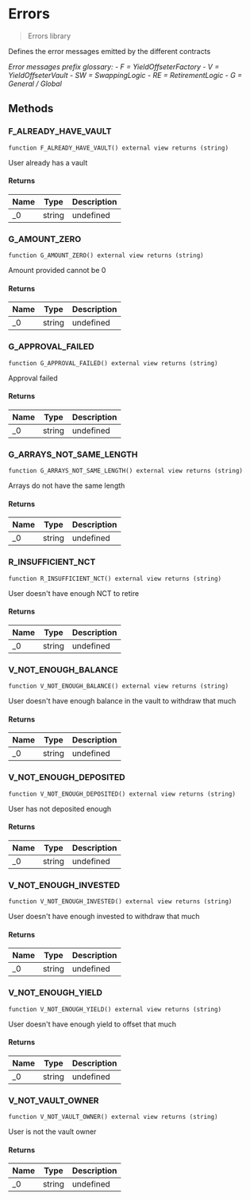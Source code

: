 # Errors



> Errors library

Defines the error messages emitted by the different contracts

*Error messages prefix glossary:  - F = YieldOffseterFactory  - V = YieldOffseterVault  - SW = SwappingLogic  - RE = RetirementLogic  - G = General / Global*

## Methods

### F_ALREADY_HAVE_VAULT

```solidity
function F_ALREADY_HAVE_VAULT() external view returns (string)
```

User already has a vault




#### Returns

| Name | Type | Description |
|---|---|---|
| _0 | string | undefined |

### G_AMOUNT_ZERO

```solidity
function G_AMOUNT_ZERO() external view returns (string)
```

Amount provided cannot be 0




#### Returns

| Name | Type | Description |
|---|---|---|
| _0 | string | undefined |

### G_APPROVAL_FAILED

```solidity
function G_APPROVAL_FAILED() external view returns (string)
```

Approval failed




#### Returns

| Name | Type | Description |
|---|---|---|
| _0 | string | undefined |

### G_ARRAYS_NOT_SAME_LENGTH

```solidity
function G_ARRAYS_NOT_SAME_LENGTH() external view returns (string)
```

Arrays do not have the same length




#### Returns

| Name | Type | Description |
|---|---|---|
| _0 | string | undefined |

### R_INSUFFICIENT_NCT

```solidity
function R_INSUFFICIENT_NCT() external view returns (string)
```

User doesn&#39;t have enough NCT to retire




#### Returns

| Name | Type | Description |
|---|---|---|
| _0 | string | undefined |

### V_NOT_ENOUGH_BALANCE

```solidity
function V_NOT_ENOUGH_BALANCE() external view returns (string)
```

User doesn&#39;t have enough balance in the vault to withdraw that much




#### Returns

| Name | Type | Description |
|---|---|---|
| _0 | string | undefined |

### V_NOT_ENOUGH_DEPOSITED

```solidity
function V_NOT_ENOUGH_DEPOSITED() external view returns (string)
```

User has not deposited enough




#### Returns

| Name | Type | Description |
|---|---|---|
| _0 | string | undefined |

### V_NOT_ENOUGH_INVESTED

```solidity
function V_NOT_ENOUGH_INVESTED() external view returns (string)
```

User doesn&#39;t have enough invested to withdraw that much




#### Returns

| Name | Type | Description |
|---|---|---|
| _0 | string | undefined |

### V_NOT_ENOUGH_YIELD

```solidity
function V_NOT_ENOUGH_YIELD() external view returns (string)
```

User doesn&#39;t have enough yield to offset that much




#### Returns

| Name | Type | Description |
|---|---|---|
| _0 | string | undefined |

### V_NOT_VAULT_OWNER

```solidity
function V_NOT_VAULT_OWNER() external view returns (string)
```

User is not the vault owner




#### Returns

| Name | Type | Description |
|---|---|---|
| _0 | string | undefined |




